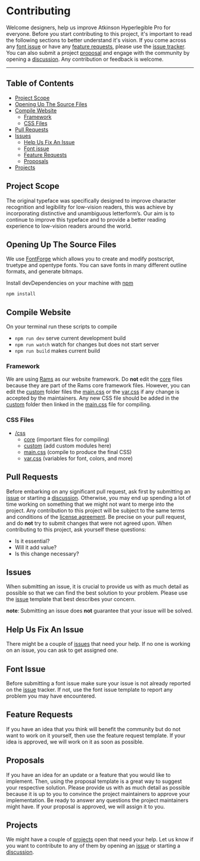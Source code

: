 # Contributing

Welcome designers, help us improve Atkinson Hyperlegible Pro for everyone. Before you start contributing to this project, it's important to read the following sections to better understand it's vision. If you come across any [font issue](#font-issue) or have any [feature requests](#feature-requests), please use the [issue tracker](https://github.com/jacobxperez/atkinson-hyperlegible-pro/issues). You can also submit a project [proposal](#proposals) and engage with the community by opening a [discussion](https://github.com/jacobxperez/atkinson-hyperlegible-pro/discussions). Any contribution or feedback is welcome.

---

## Table of Contents

* [Project Scope](#project-scope)
* [Opening Up The Source Files](#opening-up-the-source-files)
* [Compile Website](#compile-website)
  * [Framework](#framework)
  * [CSS Files](#css-files)
* [Pull Requests](#pull-requests)
* [Issues](#issues)
  * [Help Us Fix An Issue](#help-us-fix-an-issue)
  * [Font issue](#font-issue)
  * [Feature Requests](#feature-requests)
  * [Proposals](#proposals)
* [Projects](#projects)

## Project Scope

The original typeface was specifically designed to improve character recognition
and legibility for low-vision readers, this was achieve by incorporating distinctive
and unambiguous letterform’s. Our aim is to continue to improve this typeface and to
provide a better reading experience to low-vision readers around the world.

## Opening Up The Source Files

We use [FontForge](https://fontforge.org/en-US/) which allows you to create and
modify postscript, truetype and opentype fonts. You can save fonts in many different
outline formats, and generate bitmaps.

Install devDependencies on your machine with [npm](https://www.npmjs.com/)

    npm install

## Compile Website

On your terminal run these scripts to compile

* `npm run dev` serve current development build
* `npm run watch` watch for changes but does not start server
* `npm run build` makes current build

### Framework

We are using [Rams](https://github.com/jacobxperez/rams) as our website framework. Do **not** edit the [core](https://github.com/jacobxperez/atkinson-hyperlegible-pro/tree/main/src/css/core) files because they are part of the Rams core framework files. However, you can edit the [custom](https://github.com/jacobxperez/atkinson-hyperlegible-pro/tree/main/src/css/custom) folder files the [main.css](https://github.com/jacobxperez/atkinson-hyperlegible-pro/blob/main/src/css/main.css) or the [var.css](https://github.com/jacobxperez/atkinson-hyperlegible-pro/blob/main/src/css/var.css) if any change is accepted by the maintainers. Any new CSS file should be added in the [custom](https://github.com/jacobxperez/atkinson-hyperlegible-pro/tree/main/src/css/custom) folder then linked in the [main.css](https://github.com/jacobxperez/atkinson-hyperlegible-pro/blob/main/src/css/main.css) file for compiling.

### CSS Files

* [/css](https://github.com/jacobxperez/atkinson-hyperlegible-pro/tree/main/website/css/)
  * [core](https://github.com/jacobxperez/atkinson-hyperlegible-pro/tree/main/website/css/core) (important files for compiling)
  * [custom](https://github.com/jacobxperez/atkinson-hyperlegible-pro/tree/main/website/css/custom) (add custom modules here)
  * [main.css](https://github.com/jacobxperez/atkinson-hyperlegible-pro/blob/main/website/css/main.css) (compile to produce the final CSS)
  * [var.css](https://github.com/jacobxperez/atkinson-hyperlegible-pro/blob/main/website/css/var.css) (variables for font, colors, and more)

## Pull Requests

Before embarking on any significant pull request, ask first by submitting an
[issue](https://github.com/jacobxperez/atkinson-hyperlegible-pro/issues/new/choose)
or starting a [discussion](https://github.com/jacobxperez/atkinson-hyperlegible-pro/discussions).
Otherwise, you may end up spending a lot of time working on something that we might
not want to merge into the project. Any contribution to this project will be subject
to the same terms and conditions of the [license agreement](https://github.com/jacobxperez/atkinson-hyperlegible-pro#license).
Be precise on your pull request, and do **not** try to submit changes that were
not agreed upon. When contributing to this project, ask yourself these questions:

* Is it essential?
* Will it add value?
* Is this change necessary?

## Issues

When submitting an issue, it is crucial to provide us with as much detail as
possible so that we can find the best solution to your problem. Please use the
[issue](https://github.com/jacobxperez/atkinson-hyperlegible-pro/issues/new/choose)
template that best describes your concern.

**note**: Submitting an issue does **not** guarantee that your issue will be solved.

## Help Us Fix An Issue

There might be a couple of [issues](https://github.com/jacobxperez/atkinson-hyperlegible-pro/issues)
that need your help. If no one is working on an issue, you can ask to get assigned one.

## Font Issue

Before submitting a font issue make sure your issue is not already reported on the
[issue](https://github.com/jacobxperez/atkinson-hyperlegible-pro/issues) tracker.
If not, use the font issue template to report any problem you may have encountered.

## Feature Requests

If you have an idea that you think will benefit the community but do not want to
work on it yourself, then use the feature request template. If your idea is approved,
we will work on it as soon as possible.

## Proposals

If you have an idea for an update or a feature that you would like to implement.
Then, using the proposal template is a great way to suggest your respective solution.
Please provide us with as much detail as possible because it is up to you to convince
the project maintainers to approve your implementation. Be ready to answer any questions
the project maintainers might have. If your proposal is approved, we will assign it to you.

## Projects

We might have a couple of [projects](https://github.com/jacobxperez/atkinson-hyperlegible-pro/projects?query=is%3Aopen)
open that need your help. Let us know if you want to contribute to any of them by opening
an [issue](https://github.com/jacobxperez/atkinson-hyperlegible-pro/issues/new/choose)
or starting a [discussion](https://github.com/jacobxperez/atkinson-hyperlegible-pro/discussions).
